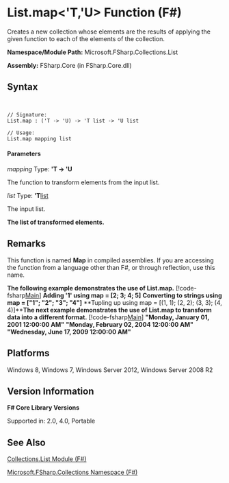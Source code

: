 # List.map<'T,'U> Function (F#)

Creates a new collection whose elements are the results of applying the given function to each of the elements of the collection.

**Namespace/Module Path:** Microsoft.FSharp.Collections.List

**Assembly:** FSharp.Core (in FSharp.Core.dll)


## Syntax


```


// Signature:
List.map : ('T -> 'U) -> 'T list -> 'U list

// Usage:
List.map mapping list

```



#### Parameters
*mapping*
Type: **'T -&gt; 'U**


The function to transform elements from the input list.


*list*
Type: **'T**[list](http://msdn.microsoft.com/en-us/library/c627b668-477b-4409-91ed-06d7f1b3e4a7)


The input list.



**The list of transformed elements.**
## Remarks
This function is named **Map** in compiled assemblies. If you are accessing the function from a language other than F#, or through reflection, use this name.

**The following example demonstrates the use of List.map.**
[!code-fsharp[Main](snippets/fssamples101/snippet3002.fs)]
**Adding '1' using map = [2; 3; 4; 5]**
**Converting to strings using map = ["1"; "2"; "3"; "4"]**
**Tupling up using map = [(1, 1); (2, 2); (3, 3); (4, 4)]****The next example demonstrates the use of List.map to transform data into a different format.**
[!code-fsharp[Main](snippets/fssamples101/snippet1004.fs)]
**"Monday, January 01, 2001 12:00:00 AM"**
**"Monday, February 02, 2004 12:00:00 AM"**
**"Wednesday, June 17, 2009 12:00:00 AM"**
## Platforms
Windows 8, Windows 7, Windows Server 2012, Windows Server 2008 R2


## Version Information
**F# Core Library Versions**

Supported in: 2.0, 4.0, Portable


## See Also
[Collections.List Module &#40;F&#35;&#41;](Collections.List-Module-%5BFSharp%5D.md)

[Microsoft.FSharp.Collections Namespace &#40;F&#35;&#41;](Microsoft.FSharp.Collections-Namespace-%5BFSharp%5D.md)

